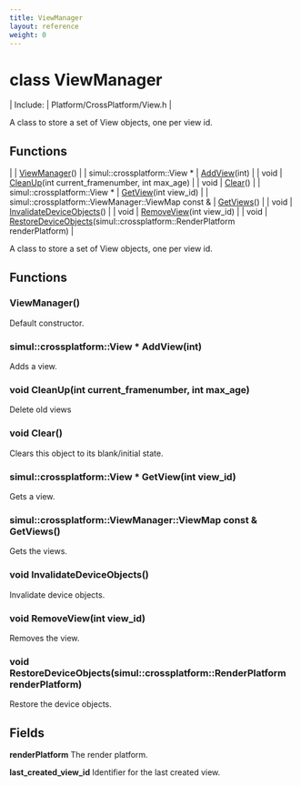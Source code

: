 ```yaml
---
title: ViewManager
layout: reference
weight: 0
---
```

class ViewManager
===

| Include: | Platform/CrossPlatform/View.h |

A class to store a set of View objects, one per view id.
  


Functions
---

|  | [ViewManager](#ViewManager)() |
| simul::crossplatform::View * | [AddView](#AddView)(int) |
| void | [CleanUp](#CleanUp)(int current_framenumber, int max_age) |
| void | [Clear](#Clear)() |
| simul::crossplatform::View * | [GetView](#GetView)(int view_id) |
| simul::crossplatform::ViewManager::ViewMap  const & | [GetViews](#GetViews)() |
| void | [InvalidateDeviceObjects](#InvalidateDeviceObjects)() |
| void | [RemoveView](#RemoveView)(int view_id) |
| void | [RestoreDeviceObjects](#RestoreDeviceObjects)(simul::crossplatform::RenderPlatform renderPlatform) |

A class to store a set of View objects, one per view id.
  


Functions
---

### <a name="ViewManager"/> ViewManager()
Default constructor.

### <a name="AddView"/>simul::crossplatform::View * AddView(int)
Adds a view.


### <a name="CleanUp"/>void CleanUp(int current_framenumber, int max_age)
Delete old views

### <a name="Clear"/>void Clear()
Clears this object to its blank/initial state.

### <a name="GetView"/>simul::crossplatform::View * GetView(int view_id)
Gets a view.


### <a name="GetViews"/>simul::crossplatform::ViewManager::ViewMap  const & GetViews()
Gets the views.

### <a name="InvalidateDeviceObjects"/>void InvalidateDeviceObjects()
Invalidate device objects.

### <a name="RemoveView"/>void RemoveView(int view_id)
Removes the view.

### <a name="RestoreDeviceObjects"/>void RestoreDeviceObjects(simul::crossplatform::RenderPlatform renderPlatform)
Restore the device objects.

Fields
---

**renderPlatform**  The render platform.

**last_created_view_id**  Identifier for the last created view.
